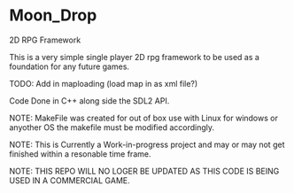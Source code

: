 # Moon_Drop
2D RPG Framework

This is a very simple single player 2D rpg framework to be used as a foundation for any future games.

TODO: Add in maploading (load map in as xml file?)

Code Done in C++ along side the SDL2 API.

NOTE: MakeFile was created for out of box use with Linux for windows or anyother OS the makefile must be modified accordingly. 

NOTE: This is Currently a Work-in-progress project and may or may not get finished within a resonable time frame. 


NOTE: THIS REPO WILL NO LOGER BE UPDATED AS THIS CODE IS BEING USED IN A COMMERCIAL GAME.
